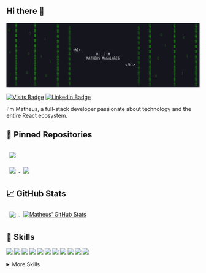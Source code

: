 ## Hi there 👋

[![Matheus' GitHub Banner](./assets/capaGithub.png)](https://matheusdev.herokuapp.com/)

[![Visits Badge](https://badges.pufler.dev/visits/Magal97/Magal97)](https://matheusdev.herokuapp.com/)
[![LinkedIn Badge](https://img.shields.io/badge/LinkedIn-Profile-informational?style=flat&logo=linkedin&logoColor=white&color=0D76A8)](https://www.linkedin.com/in/matheus-magalh%C3%A3es-araujo/)


I'm Matheus, a full-stack developer passionate about technology and the entire React ecosystem.

## 📌 Pinned Repositories

<a href="https://github.com/Magal97/gostack-template-typeorm-upload">
  <img align="center" style="margin:1rem 0.5rem" src="https://github-readme-stats.vercel.app/api/pin/?username=Magal97&repo=gostack-template-typeorm-upload&title_color=ffffff&text_color=c9cacc&icon_color=4AB197&bg_color=1A2B34" />
</a>

<br>

<a href="https://github.com/Magal97/GoBarber">
  <img align="center" style="margin:0.5rem" src="https://github-readme-stats.vercel.app/api/pin/?username=Magal97&repo=GoBarber&title_color=ffffff&text_color=c9cacc&icon_color=4AB197&bg_color=1A2B34" />
</a>

<a href="https://github.com/Magal97/gostack-desafio-react-native-delivery">
  <img align="center" style="margin:0.5rem" src="https://github-readme-stats.vercel.app/api/pin/?username=Magal97&repo=gostack-desafio-react-native-delivery&title_color=ffffff&text_color=c9cacc&icon_color=4AB197&bg_color=1A2B34" />
</a>

## 📈 GitHub Stats

<a href="https://github.com/Magal97">
  <img align="center" style="margin:0.5rem" src="https://github-readme-stats.vercel.app/api/top-langs/?username=Magal97&hide=html,css&title_color=ffffff&text_color=c9cacc&icon_color=4AB197&bg_color=1A2B34" />
</a>

<a href="https://github.com/Magal97">
  <img align="center" style="margin:0.5rem" src="https://github-readme-stats.vercel.app/api?username=Magal97&show_icons=true&line_height=27&count_private=true&title_color=ffffff&text_color=c9cacc&icon_color=4AB097&bg_color=1A2B34" alt="Matheus' GitHub Stats" />
</a>

## 💼 Skills


[](https://img.shields.io/badge/Code-React-informational?style=flat&logo=angular&logoColor=white&color=4AB197)
![](https://img.shields.io/badge/Code-JavaScript-informational?style=flat&logo=react&logoColor=white&color=4AB197)
![](https://img.shields.io/badge/Code-TypeScript-informational?style=flat&logo=react&logoColor=white&color=4AB197)
![](https://img.shields.io/badge/Code-NodeJs-informational?style=flat&logo=ionic&logoColor=white&color=4AB197)
![](https://img.shields.io/badge/Code-Redux-informational?style=flat&logo=ionic&logoColor=white&color=4AB197)
![](https://img.shields.io/badge/Code-NextJs-informational?style=flat&logo=ionic&logoColor=white&color=4AB197)
![](https://img.shields.io/badge/Code-CSharp-informational?style=flat&logo=ionic&logoColor=white&color=4AB197)
![](https://img.shields.io/badge/Code-VB.NET-informational?style=flat&logo=ionic&logoColor=white&color=4AB197)
![](https://img.shields.io/badge/Code-.NET-informational?style=flat&logo=ionic&logoColor=white&color=4AB197)
![](https://img.shields.io/badge/Code-MongoDB-informational?style=flat&logo=ionic&logoColor=white&color=4AB197)
![](https://img.shields.io/badge/Code-SQL-informational?style=flat&logo=ionic&logoColor=white&color=4AB197)
![](https://img.shields.io/badge/Code-MySQL-informational?style=flat&logo=ionic&logoColor=white&color=4AB197)



<details>
<summary>More Skills</summary>

<br>

![](https://img.shields.io/badge/Style-Tailwind-informational?style=flat&logo=Tailwind-CSS&logoColor=white&color=4AB197)
![](https://img.shields.io/badge/Style-CSS-informational?style=flat&logo=css3&logoColor=white&color=4AB197)
![](https://img.shields.io/badge/Style-Styled-Components-informational?style=flat&logo=Sass&logoColor=white&color=4AB197)

![](https://img.shields.io/badge/Test-Jest-informational?style=flat&logo=css3&logoColor=white&color=4AB197)

![](https://img.shields.io/badge/Tools-Docker-informational?style=flat&logo=css3&logoColor=white&color=4AB197)
![](https://img.shields.io/badge/Tools-GitHub-informational?style=flat&logo=css3&logoColor=white&color=4AB197)
![](https://img.shields.io/badge/Tools-NPM-informational?style=flat&logo=css3&logoColor=white&color=4AB197)

</details>

